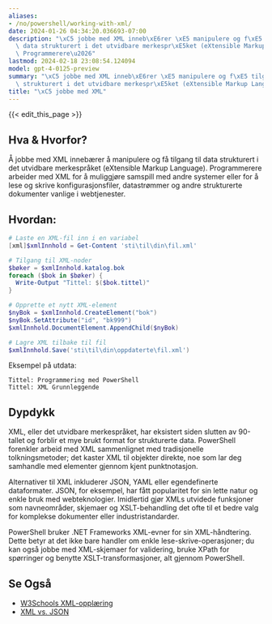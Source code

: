 ```yaml
---
aliases:
- /no/powershell/working-with-xml/
date: 2024-01-26 04:34:20.036693-07:00
description: "\xC5 jobbe med XML inneb\xE6rer \xE5 manipulere og f\xE5 tilgang til\
  \ data strukturert i det utvidbare merkespr\xE5ket (eXtensible Markup Language).\
  \ Programmerere\u2026"
lastmod: 2024-02-18 23:08:54.124094
model: gpt-4-0125-preview
summary: "\xC5 jobbe med XML inneb\xE6rer \xE5 manipulere og f\xE5 tilgang til data\
  \ strukturert i det utvidbare merkespr\xE5ket (eXtensible Markup Language). Programmerere\u2026"
title: "\xC5 jobbe med XML"
---
```


{{< edit_this_page >}}

## Hva & Hvorfor?
Å jobbe med XML innebærer å manipulere og få tilgang til data strukturert i det utvidbare merkespråket (eXtensible Markup Language). Programmerere arbeider med XML for å muliggjøre samspill med andre systemer eller for å lese og skrive konfigurasjonsfiler, datastrømmer og andre strukturerte dokumenter vanlige i webtjenester.

## Hvordan:
```PowerShell
# Laste en XML-fil inn i en variabel
[xml]$xmlInnhold = Get-Content 'sti\til\din\fil.xml'

# Tilgang til XML-noder
$bøker = $xmlInnhold.katalog.bok
foreach ($bok in $bøker) {
  Write-Output "Tittel: $($bok.tittel)"
}

# Opprette et nytt XML-element
$nyBok = $xmlInnhold.CreateElement("bok")
$nyBok.SetAttribute("id", "bk999")
$xmlInnhold.DocumentElement.AppendChild($nyBok)

# Lagre XML tilbake til fil
$xmlInnhold.Save('sti\til\din\oppdaterte\fil.xml')
```
Eksempel på utdata:
```
Tittel: Programmering med PowerShell
Tittel: XML Grunnleggende
```

## Dypdykk
XML, eller det utvidbare merkespråket, har eksistert siden slutten av 90-tallet og forblir et mye brukt format for strukturerte data. PowerShell forenkler arbeid med XML sammenlignet med tradisjonelle tolkningsmetoder; det kaster XML til objekter direkte, noe som lar deg samhandle med elementer gjennom kjent punktnotasjon.

Alternativer til XML inkluderer JSON, YAML eller egendefinerte dataformater. JSON, for eksempel, har fått popularitet for sin lette natur og enkle bruk med webteknologier. Imidlertid gjør XMLs utvidede funksjoner som navneområder, skjemaer og XSLT-behandling det ofte til et bedre valg for komplekse dokumenter eller industristandarder.

PowerShell bruker .NET Frameworks XML-evner for sin XML-håndtering. Dette betyr at det ikke bare handler om enkle lese-skrive-operasjoner; du kan også jobbe med XML-skjemaer for validering, bruke XPath for spørringer og benytte XSLT-transformasjoner, alt gjennom PowerShell.

## Se Også
- [W3Schools XML-opplæring](https://www.w3schools.com/xml/)
- [XML vs. JSON](https://www.json.org/json-en.html)

